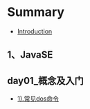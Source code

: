 # Summary

* [Introduction](README.md)

## 1、JavaSE

## day01\_概念及入门

* [1\).常见dos命令](day01gai-nian-ji-ru-men/1chang-jian-dos-ming-ling.md)


